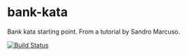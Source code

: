 # bank-kata
Bank kata starting point. From a tutorial by Sandro Marcuso.

[![Build Status](https://travis-ci.org/fmacicasan/bank-kata.svg?branch=master)](https://travis-ci.org/fmacicasan/bank-kata)
